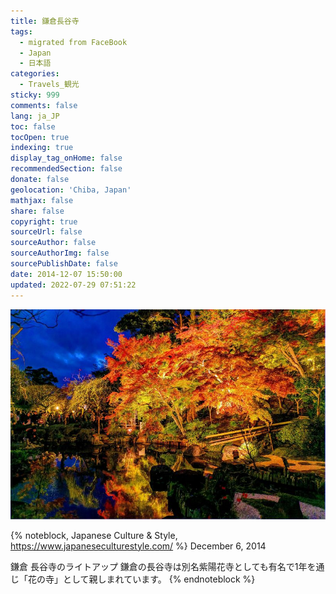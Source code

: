 ```yaml
---
title: 鎌倉長谷寺
tags:
  - migrated from FaceBook
  - Japan
  - 日本語
categories:
  - Travels_観光
sticky: 999
comments: false
lang: ja_JP
toc: false
tocOpen: true
indexing: true
display_tag_onHome: false
recommendedSection: false
donate: false
geolocation: 'Chiba, Japan'
mathjax: false
share: false
copyright: true
sourceUrl: false
sourceAuthor: false
sourceAuthorImg: false
sourcePublishDate: false
date: 2014-12-07 15:50:00
updated: 2022-07-29 07:51:22
---
```


![](./鎌倉長谷寺/10854456_1510521925878806_6550066084977864543_o.jpg)

{% noteblock, Japanese Culture & Style, https://www.japaneseculturestyle.com/ %}
December 6, 2014

鎌倉 長谷寺のライトアップ
鎌倉の長谷寺は別名紫陽花寺としても有名で1年を通じ「花の寺」として親しまれています。
{% endnoteblock %}